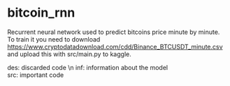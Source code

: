 # bitcoin_rnn

Recurrent neural network used to predict bitcoins price minute by minute. To train it you need to download https://www.cryptodatadownload.com/cdd/Binance_BTCUSDT_minute.csv and upload this with src/main.py to kaggle.

des: discarded code \n
inf: information about the model  
src: important code  
